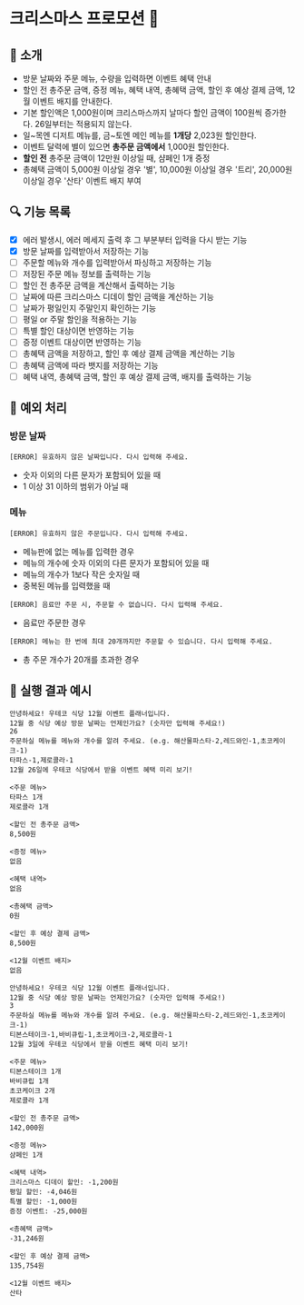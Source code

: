 # 크리스마스 프로모션 🎄

## 🚀 소개

- 방문 날짜와 주문 메뉴, 수량을 입력하면 이벤트 혜택 안내
- 할인 전 총주문 금액, 증정 메뉴, 혜택 내역, 총혜택 금액, 할인 후 예상 결제 금액, 12월 이벤트 배지를 안내한다.
- 기본 할인액은 1,000원이며 크리스마스까지 날마다 할인 금액이 100원씩 증가한다. 26일부터는 적용되지 않는다.
- 일~목엔 디저트 메뉴를, 금~토엔 메인 메뉴를 **1개당** 2,023원 할인한다.
- 이벤트 달력에 별이 있으면 **총주문 금액에서** 1,000원 할인한다.
- **할인 전** 총주문 금액이 12만원 이상일 때, 샴페인 1개 증정
- 총혜택 금액이 5,000원 이상일 경우 '별', 10,000원 이상일 경우 '트리', 20,000원 이상일 경우 '산타' 이벤트 배지 부여

## 🔍 기능 목록

- [X] 에러 발생시, 에러 메세지 출력 후 그 부분부터 입력을 다시 받는 기능
- [X] 방문 날짜를 입력받아서 저장하는 기능
- [ ] 주문할 메뉴와 개수를 입력받아서 파싱하고 저장하는 기능
- [ ] 저장된 주문 메뉴 정보를 출력하는 기능
- [ ] 할인 전 총주문 금액을 계산해서 출력하는 기능
- [ ] 날짜에 따른 크리스마스 디데이 할인 금액을 계산하는 기능
- [ ] 날짜가 평일인지 주말인지 확인하는 기능
- [ ] 평일 or 주말 할인을 적용하는 기능
- [ ] 특별 할인 대상이면 반영하는 기능
- [ ] 증정 이벤트 대상이면 반영하는 기능
- [ ] 총혜택 금액을 저장하고, 할인 후 예상 결제 금액을 계산하는 기능
- [ ] 총혜택 금액에 따라 뱃지를 저장하는 기능
- [ ] 혜택 내역, 총혜택 금액, 할인 후 예상 결제 금액, 배지를 출력하는 기능

## 🎯 예외 처리

### 방문 날짜

```[ERROR] 유효하지 않은 날짜입니다. 다시 입력해 주세요.```

- 숫자 이외의 다른 문자가 포함되어 있을 때
- 1 이상 31 이하의 범위가 아닐 때

### 메뉴

```[ERROR] 유효하지 않은 주문입니다. 다시 입력해 주세요.```

- 메뉴판에 없는 메뉴를 입력한 경우
- 메뉴의 개수에 숫자 이외의 다른 문자가 포함되어 있을 때
- 메뉴의 개수가 1보다 작은 숫자일 때
- 중복된 메뉴를 입력했을 때

```[ERROR] 음료만 주문 시, 주문할 수 없습니다. 다시 입력해 주세요.```
 
- 음료만 주문한 경우

```[ERROR] 메뉴는 한 번에 최대 20개까지만 주문할 수 있습니다. 다시 입력해 주세요.```

- 총 주문 개수가 20개를 초과한 경우

## 🎉 실행 결과 예시

```
안녕하세요! 우테코 식당 12월 이벤트 플래너입니다.
12월 중 식당 예상 방문 날짜는 언제인가요? (숫자만 입력해 주세요!)
26 
주문하실 메뉴를 메뉴와 개수를 알려 주세요. (e.g. 해산물파스타-2,레드와인-1,초코케이크-1)
타파스-1,제로콜라-1 
12월 26일에 우테코 식당에서 받을 이벤트 혜택 미리 보기!
 
<주문 메뉴>
타파스 1개
제로콜라 1개

<할인 전 총주문 금액>
8,500원
 
<증정 메뉴>
없음
 
<혜택 내역>
없음
 
<총혜택 금액>
0원
 
<할인 후 예상 결제 금액>
8,500원
 
<12월 이벤트 배지>
없음
```

```
안녕하세요! 우테코 식당 12월 이벤트 플래너입니다.
12월 중 식당 예상 방문 날짜는 언제인가요? (숫자만 입력해 주세요!)
3
주문하실 메뉴를 메뉴와 개수를 알려 주세요. (e.g. 해산물파스타-2,레드와인-1,초코케이크-1)
티본스테이크-1,바비큐립-1,초코케이크-2,제로콜라-1
12월 3일에 우테코 식당에서 받을 이벤트 혜택 미리 보기!
 
<주문 메뉴>
티본스테이크 1개
바비큐립 1개
초코케이크 2개
제로콜라 1개
 
<할인 전 총주문 금액>
142,000원
 
<증정 메뉴>
샴페인 1개
 
<혜택 내역>
크리스마스 디데이 할인: -1,200원
평일 할인: -4,046원
특별 할인: -1,000원
증정 이벤트: -25,000원
 
<총혜택 금액>
-31,246원
 
<할인 후 예상 결제 금액>
135,754원
 
<12월 이벤트 배지>
산타
```